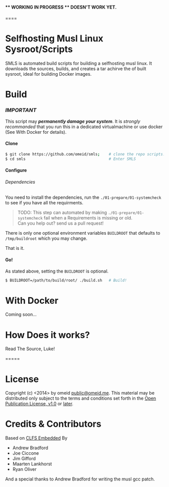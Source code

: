
#### \*\* WORKING IN PROGRESS \*\* DOESN'T WORK YET.


====



Selfhosting Musl Linux Sysroot/Scripts 
======================


SMLS is automated build scripts for building a selfhosting musl linux. It
downloads the sources, builds, and creates a tar achirve the of built sysroot,
ideal for building Docker images.



Build 
=====

### ***IMPORTANT*** 
This script may **_permanently damage your system_**. It is _strongly recommanded_ that you run this in a dedicated virtualmachine or use
docker (See With Docker for details).

#### Clone 

```sh 
$ git clone https://github.com/omeid/smls;    # clone the repo scripts.  
$ cd smls                                     # Enter SMLS 
```

#### Configure

###### Dependencies 

You need to install the dependencies, run the `./01-prepare/01-systemcheck` to see if you have all the requirments.
>   TODO: This step can automated by making `./01-prepare/01-systemcheck` fail when a Requirements is missing or old.  
>   Can you help out? send us a pull request!


There is only one optional environment variables `BUILDROOT` that defaults to `/tmp/buildroot` which you may change.  

That is it.


#### Go! 
As stated above, setting the `BUILDROOT` is optional.  

```sh 
$ BUILDROOT=/path/to/build/root/ ./build.sh   # Build!  
```

With Docker 
========== 

Coming soon...




How Does it works? 
============= 
Read The Source, Luke!



=====


License 
=======

Copyright (c) <2014> by omeid <public@omeid.me>. This material may be distributed only subject
to the terms and conditions set forth in the [Open Publication License, v1.0](LICENSE) or [later](http://www.opencontent.org/openpub/).


Credits & Contributors
======================

Based on [CLFS Embedded](http://cross-lfs.org/view/clfs-embedded) By 
- Andrew Bradford
- Joe Ciccone
- Jim Gifford
- Maarten Lankhorst
- Ryan Oliver

And a special thanks to Andrew Bradford for writing the musl gcc patch.
